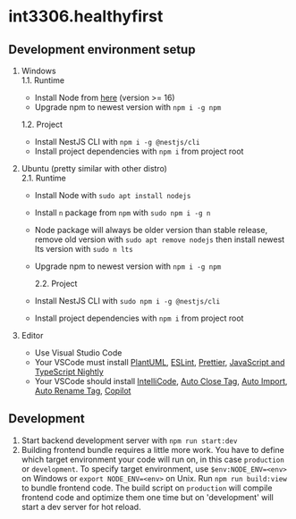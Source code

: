 # int3306.healthyfirst

## Development environment setup

1.  Windows<br>
    1.1. Runtime<br>

    - Install Node from <a href="https://nodejs.org/en/download/">here</a> (version >= 16)
    - Upgrade npm to newest version with `npm i -g npm`

    1.2. Project<br>

    - Install NestJS CLI with `npm i -g @nestjs/cli`
    - Install project dependencies with `npm i` from project root

2.  Ubuntu (pretty similar with other distro)<br>
    2.1. Runtime<br>

    - Install Node with `sudo apt install nodejs`
    - Install `n` package from `npm` with `sudo npm i -g n`
    - Node package will always be older version than stable release, remove old version with `sudo apt remove nodejs` then install newest lts version with `sudo n lts`
    - Upgrade npm to newest version with `npm i -g npm`

      2.2. Project<br>

    - Install NestJS CLI with `sudo npm i -g @nestjs/cli`
    - Install project dependencies with `npm i` from project root

3.  Editor<br>
    - Use Visual Studio Code
    - Your VSCode must install <a href="https://marketplace.visualstudio.com/items?itemName=jebbs.plantuml">PlantUML</a>, <a href="https://marketplace.visualstudio.com/items?itemName=dbaeumer.vscode-eslint">ESLint</a>, <a href="https://marketplace.visualstudio.com/items?itemName=esbenp.prettier-vscode">Prettier</a>, <a href="https://marketplace.visualstudio.com/items?itemName=ms-vscode.vscode-typescript-next">JavaScript and TypeScript Nightly</a>
    - Your VSCode should install <a href="https://marketplace.visualstudio.com/items?itemName=VisualStudioExptTeam.vscodeintellicode">IntelliCode</a>, <a href="https://marketplace.visualstudio.com/items?itemName=formulahendry.auto-close-tag">Auto Close Tag</a>, <a href="https://marketplace.visualstudio.com/items?itemName=steoates.autoimport">Auto Import</a>, <a href="https://marketplace.visualstudio.com/items?itemName=formulahendry.auto-rename-tag">Auto Rename Tag</a>, <a href="https://marketplace.visualstudio.com/items?itemName=GitHub.copilot">Copilot</a>

## Development

1. Start backend development server with `npm run start:dev`
2. Building frontend bundle requires a little more work. You have to define which target environment your code will run on, in this case `production` or `development`. To specify target environment, use `$env:NODE_ENV=<env>` on Windows or `export NODE_ENV=<env>` on Unix. Run `npm run build:view` to bundle frontend code. The build script on `production` will compile frontend code and optimize them one time but on 'development' will start a dev server for hot reload.

